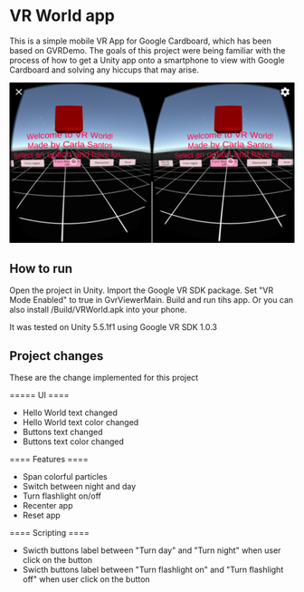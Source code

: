 # VR World app

This is a simple mobile VR App for Google Cardboard, which has been based on GVRDemo. 
The goals of this project were being familiar with the process of how to get a Unity app onto a smartphone to view with Google Cardboard  and solving any hiccups that may arise.

![alt text](https://github.com/julciane/Udacity-VRND-VRWorld/blob/master/Screeshots/Screenshot_20170413-213225.png)


## How to run

Open the project in Unity.
Import the Google VR SDK package.
Set "VR Mode Enabled" to true in GvrViewerMain.
Build and run tihs app.
Or you can also install /Build/VRWorld.apk into your phone.

It was tested on Unity 5.5.1f1 using Google VR SDK 1.0.3

## Project changes

These are the change implemented  for this project

===== UI ====
* Hello World text changed
* Hello World text color changed
* Buttons text changed
* Buttons text color changed

==== Features ====
* Span colorful particles
* Switch between night and day
* Turn flashlight on/off
* Recenter app
* Reset app

==== Scripting ====
* Swicth buttons label between "Turn day" and "Turn night" when user click on the button
* Swicth buttons label between "Turn flashlight on" and "Turn flashlight off" when user click on the button
